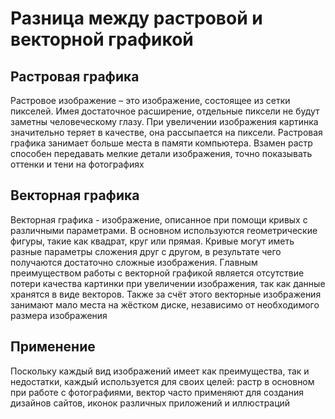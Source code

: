 # Разница между растровой и векторной графикой
## Растровая графика
Растровое изображение – это изображение, состоящее из сетки пикселей. Имея достаточное расширение, отдельные пиксели не будут заметны человеческому глазу. При увеличении изображения картинка значительно теряет в качестве, она рассыпается на пиксели. Растровая графика занимает больше места в памяти компьютера. Взамен растр способен передавать мелкие детали изображения, точно показывать оттенки и тени на фотографиях

## Векторная графика
Векторная графика - изображение, описанное при помощи кривых с различными параметрами. В основном используются геометрические фигуры, такие как квадрат, круг или прямая. Кривые могут иметь разные параметры сложения друг с другом, в результате чего получаются достаточно сложные изображения. Главным преимуществом работы с векторной графикой является отсутствие потери качества картинки при увеличении изображения, так как данные хранятся в виде векторов. Также за счёт этого векторные изображения занимают мало места на жёстком диске, независимо от необходимого размера изображения

## Применение
Поскольку каждый вид изображений имеет как преимущества, так и недостатки, каждый используется для своих целей: растр в основном при работе с фотографиями, вектор часто применяют для создания дизайнов сайтов, иконок различных приложений и иллюстраций
